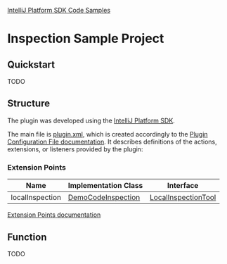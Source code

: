 [IntelliJ Platform SDK Code Samples](../README.md)

# Inspection Sample Project

## Quickstart

TODO

## Structure

The plugin was developed using the [IntelliJ Platform SDK][docs_sdk].

The main file is [plugin.xml][plugin.xml], which is created accordingly to the [Plugin Configuration File documentation][docs_pluginxml].
It describes definitions of the actions, extensions, or listeners provided by the plugin:

### Extension Points

| Name | Implementation Class | Interface |
| ---- | -------------------- | --------- |
| localInspection | [DemoCodeInspection][localInspection_implementation] | [LocalInspectionTool][localInspection_interface] |

[Extension Points documentation][docs_ep]

## Function

TODO


[plugin.xml]: ../inspection_basics/src/main/resources/META-INF/plugin.xml
[docs_tool_windows]: https://www.jetbrains.org/intellij/sdk/docs/user_interface_components/tool_windows.html
[docs_pluginxml]: https://www.jetbrains.org/intellij/sdk/docs/basics/plugin_structure/plugin_configuration_file.html
[docs_sdk]: https://www.jetbrains.org/intellij/sdk/docs/intro/about.html
[docs_ep]: https://www.jetbrains.org/intellij/sdk/docs/basics/plugin_structure/plugin_extension_points.html
[docs_run]: https://www.jetbrains.org/intellij/sdk/docs/tutorials/build_system/prerequisites.html#running-a-simple-gradle-based-intellij-platform-plugin

[localInspection_implementation]: ./inspection_basics/src/main/java/org/intellij/sdk/inspection/DemoCodeInspection.java
[localInspection_interface]: https://github.com/JetBrains/intellij-community/blob/master/platform/analysis-api/src/com/intellij/codeInspection/LocalInspectionTool.java
